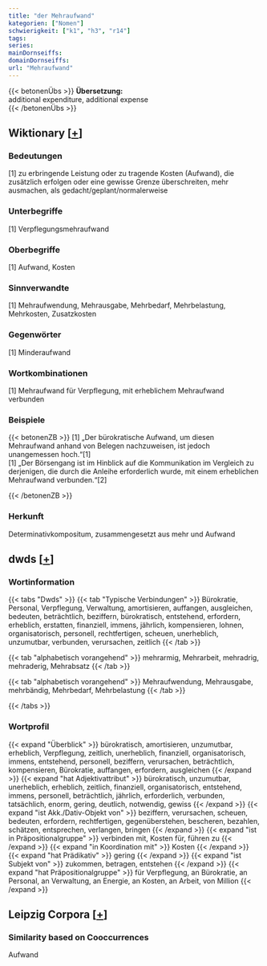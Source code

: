 ```yaml
---
title: "der Mehraufwand"
kategorien: ["Nomen"]
schwierigkeit: ["k1", "h3", "r14"]
tags:
series:
mainDornseiffs:
domainDornseiffs:
url: "Mehraufwand"
---
```


{{< betonenÜbs >}}
**Übersetzung:**  
additional expenditure, additional  expense  
{{< /betonenÜbs >}}

## Wiktionary [[+](https://de.wiktionary.org/wiki/Mehraufwand)]

### Bedeutungen
[1] zu erbringende Leistung oder zu tragende Kosten (Aufwand), die zusätzlich erfolgen oder eine gewisse Grenze überschreiten, mehr ausmachen, als gedacht/geplant/normalerweise  

### Unterbegriffe
[1] Verpflegungsmehraufwand  

### Oberbegriffe
[1] Aufwand, Kosten  

### Sinnverwandte
[1] Mehraufwendung, Mehrausgabe, Mehrbedarf, Mehrbelastung, Mehrkosten, Zusatzkosten  

### Gegenwörter
[1] Minderaufwand  

### Wortkombinationen
[1] Mehraufwand für Verpflegung, mit erheblichem Mehraufwand verbunden  

### Beispiele
{{< betonenZB >}}
[1] „Der bürokratische Aufwand, um diesen Mehraufwand anhand von Belegen nachzuweisen, ist jedoch unangemessen hoch.“[1]  
[1] „Der Börsengang ist im Hinblick auf die Kommunikation im Vergleich zu derjenigen, die durch die Anleihe erforderlich wurde, mit einem erheblichen Mehraufwand verbunden.“[2]  

{{< /betonenZB >}}
### Herkunft
Determinativkompositum, zusammengesetzt aus mehr und Aufwand  



## dwds [[+](https://www.dwds.de/wb/Mehraufwand)]

### Wortinformation
{{< tabs "Dwds" >}}
{{< tab "Typische Verbindungen" >}}
Bürokratie, Personal, Verpflegung, Verwaltung, amortisieren, auffangen, ausgleichen, bedeuten, beträchtlich, beziffern, bürokratisch, entstehend, erfordern, erheblich, erstatten, finanziell, immens, jährlich, kompensieren, lohnen, organisatorisch, personell, rechtfertigen, scheuen, unerheblich, unzumutbar, verbunden, verursachen, zeitlich
{{< /tab >}}

{{< tab "alphabetisch vorangehend" >}}
mehrarmig, Mehrarbeit, mehradrig, mehraderig, Mehrabsatz
{{< /tab >}}

{{< tab "alphabetisch vorangehend" >}}
Mehraufwendung, Mehrausgabe, mehrbändig, Mehrbedarf, Mehrbelastung
{{< /tab >}}

{{< /tabs >}}

### Wortprofil
{{< expand "Überblick" >}} bürokratisch, amortisieren, unzumutbar, erheblich, Verpflegung, zeitlich, unerheblich, finanziell, organisatorisch, immens, entstehend, personell, beziffern, verursachen, beträchtlich, kompensieren, Bürokratie, auffangen, erfordern, ausgleichen {{< /expand >}}
{{< expand "hat Adjektivattribut" >}} bürokratisch, unzumutbar, unerheblich, erheblich, zeitlich, finanziell, organisatorisch, entstehend, immens, personell, beträchtlich, jährlich, erforderlich, verbunden, tatsächlich, enorm, gering, deutlich, notwendig, gewiss {{< /expand >}}
{{< expand "ist Akk./Dativ-Objekt von" >}} beziffern, verursachen, scheuen, bedeuten, erfordern, rechtfertigen, gegenüberstehen, bescheren, bezahlen, schätzen, entsprechen, verlangen, bringen {{< /expand >}}
{{< expand "ist in Präpositionalgruppe" >}} verbinden mit, Kosten für, führen zu {{< /expand >}}
{{< expand "in Koordination mit" >}} Kosten {{< /expand >}}
{{< expand "hat Prädikativ" >}} gering {{< /expand >}}
{{< expand "ist Subjekt von" >}} zukommen, betragen, entstehen {{< /expand >}}
{{< expand "hat Präpositionalgruppe" >}} für Verpflegung, an Bürokratie, an Personal, an Verwaltung, an Energie, an Kosten, an Arbeit, von Million {{< /expand >}}

## Leipzig Corpora [[+](https://corpora.uni-leipzig.de/en/res?word=Mehraufwand&corpusId=deu_newscrawl-public_2018)]


### Similarity based on Cooccurrences
Aufwand

